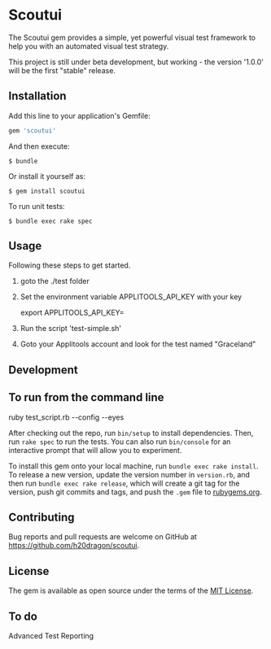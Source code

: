 # Scoutui

The Scoutui gem provides a simple, yet powerful visual test framework to help you with an automated visual test strategy.

This project is still under beta development, but working - the version '1.0.0' will be the first "stable" release.

## Installation

Add this line to your application's Gemfile:

```ruby
gem 'scoutui'
```

And then execute:

    $ bundle

Or install it yourself as:

    $ gem install scoutui
    
To run unit tests:

    $ bundle exec rake spec

## Usage

Following these steps to get started.

1. goto the ./test folder
2. Set the environment variable APPLITOOLS_API_KEY with your key

   export APPLITOOLS_API_KEY=<your key>
3. Run the script 'test-simple.sh'
4. Goto your Applitools account and look for the test named "Graceland"

## Development


## To run from the command line

ruby test_script.rb  --config <your test settings JSON file> --eyes


After checking out the repo, run `bin/setup` to install dependencies. Then, run `rake spec` to run the tests. You can also run `bin/console` for an interactive prompt that will allow you to experiment.

To install this gem onto your local machine, run `bundle exec rake install`. To release a new version, update the version number in `version.rb`, and then run `bundle exec rake release`, which will create a git tag for the version, push git commits and tags, and push the `.gem` file to [rubygems.org](https://rubygems.org).

## Contributing

Bug reports and pull requests are welcome on GitHub at https://github.com/h20dragon/scoutui.

## License

The gem is available as open source under the terms of the [MIT License](http://opensource.org/licenses/MIT).

## To do

Advanced Test Reporting

